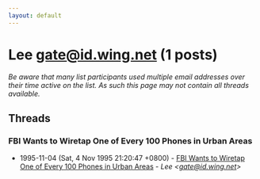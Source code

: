 ```yaml
---
layout: default
---
```


# Lee <gate@id.wing.net> (1 posts)

_Be aware that many list participants used multiple email addresses over their time active on the list. As such this page may not contain all threads available._

## Threads

### FBI Wants to Wiretap One of Every 100 Phones in Urban Areas
+ 1995-11-04 (Sat, 4 Nov 1995 21:20:47 +0800) - [FBI Wants to Wiretap One of Every 100 Phones in Urban Areas](/archive/1995/11/1d7ac2fdfbbe3df0ae2a18199081aa0504dfa765a87049aa8f8bb08669f56a86) - _Lee \<gate@id.wing.net\>_

